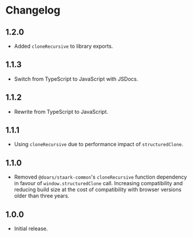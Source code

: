 # Changelog

## 1.2.0

- Added `cloneRecursive` to library exports.

## 1.1.3

- Switch from TypeScript to JavaScript with JSDocs.

## 1.1.2

- Rewrite from TypeScript to JavaScript.

## 1.1.1

- Using `cloneRecursive` due to performance impact of `structuredClone`.

## 1.1.0

- Removed `@doars/staark-common`'s `cloneRecursive` function dependency in favour of `window.structuredClone` call. Increasing compatibility and reducing build size at the cost of compatibility with browser versions older than three years.

## 1.0.0

- Initial release.
